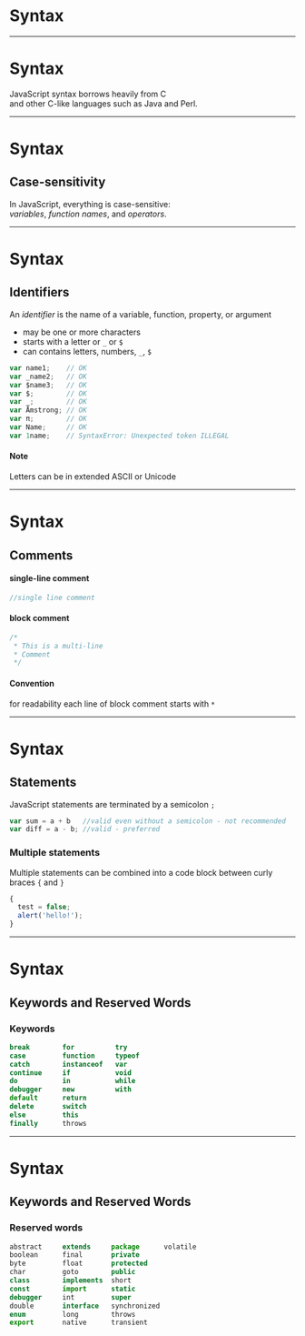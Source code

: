 # Syntax

- - -

# Syntax

JavaScript syntax borrows heavily from C  
and other C-like languages such as Java and Perl.

- - -

# Syntax

## Case-sensitivity

In JavaScript, everything is case-sensitive:  
*variables*, *function names*, and *operators*.

- - - 

# Syntax

## Identifiers

An *identifier* is the name of a variable, function, property, or argument

* may be one or more characters
* starts with a letter or `_` or `$`
* can contains letters, numbers, `_`, `$`


```js
var name1;    // OK
var _name2;   // OK
var $name3;   // OK
var $;        // OK
var _;        // OK
var Åmstrong; // OK
var π;        // OK
var Name;     // OK
var 1name;    // SyntaxError: Unexpected token ILLEGAL
```

#### Note 
Letters can be in extended ASCII or Unicode
  
- - - 

# Syntax

## Comments

#### single-line comment

```js
//single line comment
```

#### block comment

```js
/*
 * This is a multi-line
 * Comment
 */
```

#### Convention
for readability each line of block comment starts with `*`

- - - 

# Syntax

## Statements

JavaScript statements are terminated by a semicolon `;`

```js
var sum = a + b   //valid even without a semicolon - not recommended
var diff = a - b; //valid - preferred
```

### Multiple statements

Multiple statements can be combined into a code block between curly braces `{` and `}`

```js
{
  test = false;
  alert('hello!');
}
```

- - - 

# Syntax

## Keywords and Reserved Words

### Keywords

```js
break        for          try          
case         function     typeof  
catch        instanceof   var  
continue     if           void  
do           in           while  
debugger     new          with
default      return       
delete       switch       
else         this         
finally      throws       
```

- - -

# Syntax

## Keywords and Reserved Words

### Reserved words

```js
abstract     extends     package      volatile
boolean      final       private      
byte         float       protected    
char         goto        public       
class        implements  short        
const        import      static         
debugger     int         super
double       interface   synchronized
enum         long        throws
export       native      transient
```
